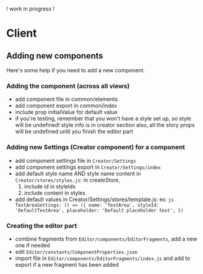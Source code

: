 ! work in progress !
# Client
## Adding new components
Here's some help if you need to add a new component.
### Adding the component (across all views)
- add component file in common/elements
- add component export in common/index
- include prop initialValue for default value
- if you're testing, remember that you won't have a style set up, so style will be undefined! style info is in creator section
	also, all the story props will be undefined until you finish the editor part
### Adding new Settings (Creator component) for a component
- add component settings file in `Creator/Settings`
- add component settings export in `Creator/Settings/index`
- add default style name AND style name content in `Creator/stores/styles.js`: in createStore,
    1. include id in styleIds
    2. include content in styles
- add default values in Creator/Settings/stores/template.js: 
ex:
		```js
		TextAreaSettings: () => ({
			name: 'TextArea',
			styleId: 'DefaultTextArea',
			placeholder: 'Default placeholder text',
		})
		```
### Creating the editor part
- combine fragments from `Editor/components/EditorFragments`, add a new one if needed
- edit `Editor/constants/ComponentProperties.json`
- import file in `Editor/components/EditorFragments/index.js` and add to export if a new fragment has been added